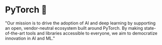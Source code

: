# PyTorch 🧠

"Our mission is to drive the adoption of AI and deep learning by supporting an open, vendor-neutral ecosystem built around PyTorch. By making state-of-the-art tools and libraries accessible to everyone, we aim to democratize innovation in AI and ML."
